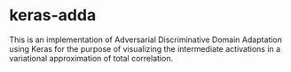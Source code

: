 # keras-adda
This is an implementation of Adversarial Discriminative Domain Adaptation using Keras for the purpose of visualizing the intermediate activations in a variational approximation of total correlation.

